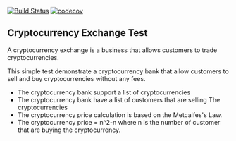 [![Build Status](https://img.shields.io/travis/embenzekri/cryptocurrency-exchange.svg?style=flat)](https://travis-ci.org/AitBassouAli/cryptocurrency-exchange)
[![codecov](https://img.shields.io/codecov/c/github/embenzekri/cryptocurrency-exchange.svg?style=flat)](https://codecov.io/gh/AitBassouAli/cryptocurrency-exchange/branch/master)

Cryptocurrency Exchange Test
-----

A cryptocurrency exchange is a business that allows customers to trade cryptocurrencies.

This simple test demonstrate a cryptocurrency bank that allow customers to sell and buy cryptocurrencies without any fees.

- The cryptocurrency bank support a list of cryptocurrencies
- The cryptocurrency bank have a list of customers that are selling The cryptocurrencies
- The cryptocurrency price calculation is based on the Metcalfes's Law.
- The cryptocurrency price = n^2-n where n is the number of customer that are buying the cryptocurrency.

